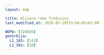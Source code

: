 ```yaml
---
layout: map

title: Klisura reke Trešnjice
last_modified_at: 2018-05-19T23:04:05+02:00

WDPA: [328836]
geoSrbija:
  L1_183: [143]
  L1_362: [10]
---
```

